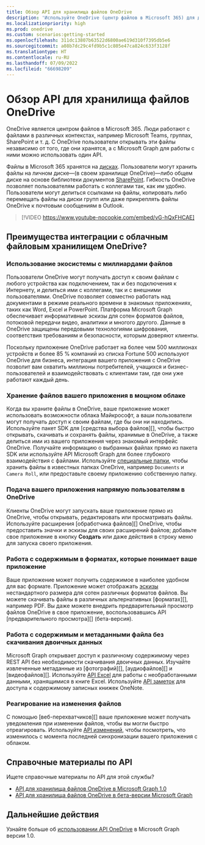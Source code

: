 ```yaml
---
title: Обзор API для хранилища файлов OneDrive
description: 'Используйте OneDrive (центр файлов в Microsoft 365) для доступа к файлам независимо от того, где они хранятся. Используйте Microsoft Graph для применения одного API при работе с этими файлами. '
ms.localizationpriority: high
ms.prod: onedrive
ms.custom: scenarios:getting-started
ms.openlocfilehash: 311dc13807b63522d6800ae619d310f7395db5e6
ms.sourcegitcommit: a08b7dc29c4fd9b5c1c805e47ca824c633f3128f
ms.translationtype: HT
ms.contentlocale: ru-RU
ms.lasthandoff: 07/09/2022
ms.locfileid: "66698209"
---
```

# <a name="onedrive-file-storage-api-overview"></a>Обзор API для хранилища файлов OneDrive

OneDrive является центром файлов в Microsoft 365. Люди работают с файлами в различных контекстах, например Microsoft Teams, группах, SharePoint и т. д. С OneDrive пользователи открывать эти файлы независимо от того, где они хранятся, а с Microsoft Graph для работы с ними можно использовать один API.

Файлы в Microsoft 365 хранятся на [дисках][Drive API]. Пользователи могут хранить файлы на личном диске&mdash;(в своем хранилище OneDrive)&mdash;либо общем диске на основе библиотеки документов [SharePoint][]. Гибкость OneDrive позволяет пользователям работать с коллегами так, как им удобно.
Пользователи могут делиться ссылками на файлы, копировать либо перемещать файлы на диски групп или даже прикреплять файлы OneDrive к почтовым сообщениям в Outlook.

> [!VIDEO https://www.youtube-nocookie.com/embed/vG-hQxFHCAE]

## <a name="why-integrate-with-onedrive-file-storage-in-the-cloud"></a>Преимущества интеграции с облачным файловым хранилищем OneDrive?

### <a name="tap-into-an-ecosystem-with-billions-of-files"></a>Использование экосистемы с миллиардами файлов

Пользователи OneDrive могут получать доступ к своим файлам с любого устройства как подключением, так и без подключения к Интернету, и делиться ими с коллегами, так и с внешними пользователями.
OneDrive позволяет совместно работать над документами в режиме реального времени в знакомых приложениях, таких как Word, Excel и PowerPoint.
Платформа Microsoft Graph обеспечивает информативные эскизы для сотен форматов файлов, потоковой передачи видео, аналитики и многого другого.
Данные в OneDrive защищены передовыми технологиями шифрования, соответствия требованиям и безопасности, которым доверяют клиенты.

Поскольку приложение OneDrive работает на более чем 500 миллионах устройств и более 85 % компаний из списка Fortune 500 используют OneDrive для бизнеса, интеграция вашего приложения с OneDrive позволит вам охватить миллионы потребителей, учащихся и бизнес-пользователей и взаимодействовать с клиентами там, где они уже работают каждый день.

### <a name="store-your-apps-files-in-a-powerful-cloud"></a>Хранение файлов вашего приложения в мощном облаке

Когда вы храните файлы в OneDrive, ваше приложение может использовать возможности облака Майкрософт, а ваши пользователи могут получать доступ к своим файлам, где бы они ни находились.
Используйте пакет SDK для [средства выбора файлов][], чтобы быстро открывать, скачивать и сохранять файлы, хранимые в OneDrive, а также делиться ими из вашего приложения через знакомый интерфейс OneDrive.
Получайте информацию о выбранных файлах прямо из пакета SDK или используйте API Microsoft Graph для более глубокого взаимодействия с файлами.
Используйте [специальные папки][], чтобы хранить файлы в известных папках OneDrive, например `Documents` и `Camera Roll`, или предоставьте своему приложению собственную папку.

### <a name="bring-your-app-straight-to-users-within-onedrive"></a>Подача вашего приложения напрямую пользователям в OneDrive

Клиенты OneDrive могут запускать ваше приложение прямо из OneDrive, чтобы открывать, редактировать или просматривать файлы.
Используйте расширения [обработчика файлов][] OneDrive, чтобы предоставить значки и эскизы для своих расширений файлов; добавьте свое приложение в кнопку **Создать** или даже действия в строку меню для запуска своего приложения.

### <a name="work-with-content-in-formats-your-app-understands"></a>Работа с содержимым в форматах, которые понимает ваше приложение

Ваше приложение может получить содержимое в наиболее удобном для вас формате.
Приложение может отображать [эскизы][] нестандартного размера для сотен различных форматов файлов.
Вы можете скачивать файлы в различных альтернативных [форматах][], например PDF.
Вы даже можете внедрить предварительный просмотр файлов OneDrive в свое приложение, воспользовавшись API [предварительного просмотра][] (бета-версия).

### <a name="work-with-file-content-and-metadata-without-downloading-the-binary"></a>Работа с содержимым и метаданными файла без скачивания двоичных данных

Microsoft Graph открывает доступ к различному содержимому через REST API без необходимости скачивания двоичных данных.
Изучайте извлеченные метаданные из [фотографий][], [аудиофайлов][] и [видеофайлов][].
Используйте [API Excel][] для работы с необработанными данными, хранящимися в книге Excel.
Используйте [API заметок][] для доступа к содержимому записных книжек OneNote.

### <a name="react-to-file-changes"></a>Реагирование на изменения файлов

С помощью [веб-перехватчиков][] ваше приложение может получать уведомления при изменении файлов, чтобы вы могли быстро отреагировать.
Используйте [API изменений][], чтобы посмотреть, что изменилось с момента последней синхронизации вашего приложения с облаком.

## <a name="api-reference"></a>Справочные материалы по API
Ищете справочные материалы по API для этой службы?

- [API для хранилища файлов OneDrive в Microsoft Graph 1.0](/graph/api/resources/onedrive)
- [API для хранилища файлов OneDrive в бета-версии Microsoft Graph](/graph/api/resources/onedrive)

## <a name="next-steps"></a>Дальнейшие действия

Узнайте больше об [использовании API OneDrive][Drive API] в Microsoft Graph версии 1.0.

[SharePoint]: sharepoint-concept-overview.md
[средство выбора файлов]: https://dev.onedrive.com/sdk/js-v72/js-picker-overview.htm
[обработчик файлов]: /onedrive/developer/file-handlers
[специальные папки]: /graph/api/drive-get-specialfolder
[API заметок]: integrate-with-onenote.md
[API Excel]: /graph/api/resources/excel
[REST API]: /graph/api/resources/onedrive
[API изменений]: /graph/api/driveitem-delta
[видео]: /graph/api/resources/video
[фото]: /graph/api/resources/photo
[аудио]: /graph/api/resources/audio
[форматы]: /graph/api/driveitem-get-content-format
[эскизы]: /graph/api/driveitem-list-thumbnails
[предварительный просмотр]: /graph/api/driveitem-preview
[веб-перехватчики]: /graph/api/resources/webhooks
[Drive API]: /graph/api/resources/onedrive